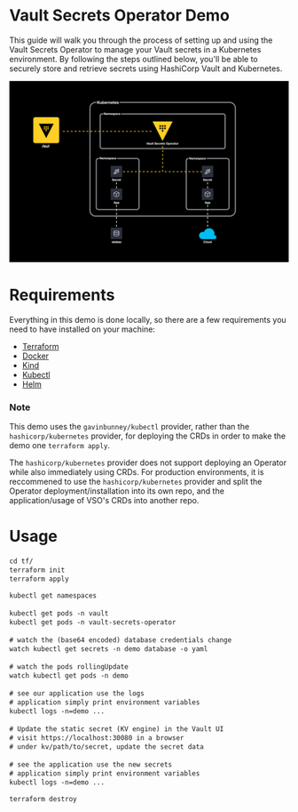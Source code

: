 # Vault Secrets Operator Demo
This guide will walk you through the process of setting up and using the Vault Secrets Operator to manage your Vault secrets in a Kubernetes environment. By following the steps outlined below, you'll be able to securely store and retrieve secrets using HashiCorp Vault and Kubernetes.

<p align="center">
    <img src="./img/vault-secrets-operator.drawio.svg" />
</p>

# Requirements
Everything in this demo is done locally, so there are a few requirements you need to have installed on your machine:
- [Terraform](https://www.terraform.io/downloads.html)
- [Docker](https://www.docker.com/get-started)
- [Kind](https://kind.sigs.k8s.io/docs/user/quick-start#installation)
- [Kubectl](https://kubernetes.io/docs/tasks/tools/)
- [Helm](https://helm.sh/docs/intro/install/)

### Note
This demo uses the `gavinbunney/kubectl` provider, rather than the `hashicorp/kubernetes` provider, for deploying the CRDs in order to make the demo one `terraform apply`.

The `hashicorp/kubernetes` provider does not support deploying an Operator while also immediately using CRDs. For production environments, it is reccommened to use the `hashicorp/kubernetes` provider and split the Operator deployment/installation into its own repo, and the application/usage of VSO's CRDs into another repo.

# Usage

```shell
cd tf/
terraform init
terraform apply
```

```shell
kubectl get namespaces

kubectl get pods -n vault
kubectl get pods -n vault-secrets-operator

# watch the (base64 encoded) database credentials change
watch kubectl get secrets -n demo database -o yaml

# watch the pods rollingUpdate
watch kubectl get pods -n demo

# see our application use the logs
# application simply print environment variables
kubectl logs -n=demo ...

# Update the static secret (KV engine) in the Vault UI
# visit https://localhost:30080 in a browser
# under kv/path/to/secret, update the secret data

# see the application use the new secrets
# application simply print environment variables
kubectl logs -n=demo ...
```

```shell
terraform destroy
```
